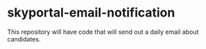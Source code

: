 # skyportal-email-notification
This repository will have code that will send out a daily email about candidates.
